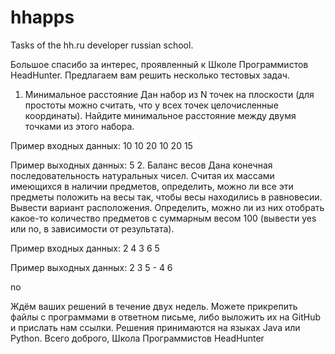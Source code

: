 hhapps
======

Tasks of the hh.ru developer russian school.

Большое спасибо за интерес, проявленный к Школе Программистов HeadHunter.
Предлагаем вам решить несколько тестовых задач.
1. Минимальное расстояние
Дан набор из N точек на плоскости (для простоты можно считать, что у всех точек целочисленные координаты). Найдите минимальное расстояние между двумя точками из этого набора.

Пример входных данных:
10 10
20 10
20 15

Пример выходных данных:
5
2. Баланс весов
Дана конечная последовательность натуральных чисел.
Считая их массами имеющихся в наличии предметов, определить, можно ли все эти предметы положить на весы так, чтобы весы находились в равновесии. Вывести вариант расположения.
Определить, можно ли из них отобрать какое-то количество предметов с суммарным весом 100 (вывести yes или no, в зависимости от результата).

Пример входных данных:
2 4 3 6 5

Пример выходных данных:
2 3 5 - 4 6

no

Ждём ваших решений в течение двух недель. Можете прикрепить файлы с программами в ответном письме, либо выложить их на GitHub и прислать нам ссылки.
Решения принимаются на языках Java или Python.
Всего доброго,
Школа Программистов HeadHunter
